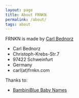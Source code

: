 ```yaml
---
layout: page
title: About FRNKN
permalink: /about/
tags: about
---
```


FRNKN is made by [Carl Bednorz](http://www.frnkn.com)

* Carl Bednorz
* Christoph-Krebs-Str.7
* 97422 Schweinfurt
* Germany
* carl(at)frnkn.com






Thanks to:

* [BambiniBlue Baby Names](https://www.bambini-blue.com)
